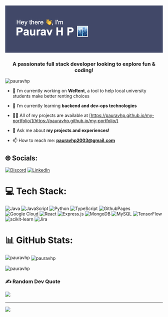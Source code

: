 <p align="center"> <img src="https://github.com/pauravhp/pauravhp/blob/main/profile.png?raw=true" alt"profile-banner"/> </p>
<!-- <h1 align="center">Hi 👋, I'm Paurav H Param</h1> -->
<h3 align="center">A passionate full stack developer looking to explore fun & coding!</h3>

<p align="left"> <img src="https://komarev.com/ghpvc/?username=pauravhp&label=Profile%20views&color=0e75b6&style=flat" alt="pauravhp" /> </p>

- 🔭 I’m currently working on **WeRent**, a tool to help local university students make better renting choices

- 🌱 I’m currently learning **backend and dev-ops technologies**

- 👨‍💻 All of my projects are available at [https://pauravhp.github.io/my-portfolio/](https://pauravhp.github.io/my-portfolio/)

- 💬 Ask me about **my projects and experiences!**

- 📫 How to reach me: **pauravhp2003@gmail.com**

## 🌐 Socials:
[![Discord](https://img.shields.io/badge/Discord-%237289DA.svg?logo=discord&logoColor=white)](https://discord.gg/pauravhp) [![LinkedIn](https://img.shields.io/badge/LinkedIn-%230077B5.svg?logo=linkedin&logoColor=white)](https://www.linkedin.com/in/paurav-h-param-025055264/) 

# 💻 Tech Stack:
![Java](https://img.shields.io/badge/java-%23ED8B00.svg?style=for-the-badge&logo=openjdk&logoColor=white) ![JavaScript](https://img.shields.io/badge/javascript-%23323330.svg?style=for-the-badge&logo=javascript&logoColor=%23F7DF1E) ![Python](https://img.shields.io/badge/python-3670A0?style=for-the-badge&logo=python&logoColor=ffdd54) ![TypeScript](https://img.shields.io/badge/typescript-%23007ACC.svg?style=for-the-badge&logo=typescript&logoColor=white) ![GithubPages](https://img.shields.io/badge/github%20pages-121013?style=for-the-badge&logo=github&logoColor=white) ![Google Cloud](https://img.shields.io/badge/GoogleCloud-%234285F4.svg?style=for-the-badge&logo=google-cloud&logoColor=white) ![React](https://img.shields.io/badge/react-%2320232a.svg?style=for-the-badge&logo=react&logoColor=%2361DAFB) ![Express.js](https://img.shields.io/badge/express.js-%23404d59.svg?style=for-the-badge&logo=express&logoColor=%2361DAFB) ![MongoDB](https://img.shields.io/badge/MongoDB-%234ea94b.svg?style=for-the-badge&logo=mongodb&logoColor=white) ![MySQL](https://img.shields.io/badge/mysql-%2300000f.svg?style=for-the-badge&logo=mysql&logoColor=white) ![TensorFlow](https://img.shields.io/badge/TensorFlow-%23FF6F00.svg?style=for-the-badge&logo=TensorFlow&logoColor=white) ![scikit-learn](https://img.shields.io/badge/scikit--learn-%23F7931E.svg?style=for-the-badge&logo=scikit-learn&logoColor=white) ![Jira](https://img.shields.io/badge/jira-%230A0FFF.svg?style=for-the-badge&logo=jira&logoColor=white)

# 📊 GitHub Stats:
<p><img align="left" src="https://github-readme-stats.vercel.app/api/top-langs?username=pauravhp&show_icons=true&locale=en&layout=compact&theme=tokyonight" alt="pauravhp" /></p>

<p>&nbsp;<img align="center" src="https://github-readme-stats.vercel.app/api?username=pauravhp&show_icons=true&locale=en&theme=tokyonight" alt="pauravhp" /></p>

<p><img align="center" src="https://github-readme-streak-stats.herokuapp.com/?user=pauravhp&theme=tokyonight" alt="pauravhp" /></p>

### ✍️ Random Dev Quote
![](https://quotes-github-readme.vercel.app/api?type=horizontal&theme=tokyonight)

---
[![](https://visitcount.itsvg.in/api?id=pauravhp&icon=4&color=3)](https://visitcount.itsvg.in)

